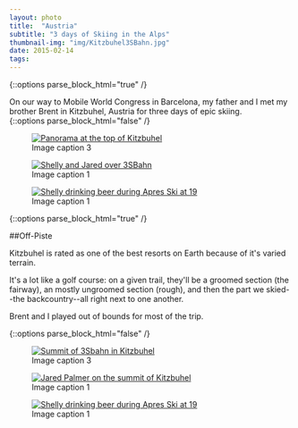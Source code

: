 ```yaml
---
layout: photo
title:  "Austria"
subtitle: "3 days of Skiing in the Alps"
thumbnail-img: "img/Kitzbuhel3SBahn.jpg"
date: 2015-02-14
tags:
---
```



{::options parse_block_html="true" /}
<section class="container container--big">
On our way to Mobile World Congress in Barcelona, my father and I met my brother Brent in Kitzbuhel, Austria for three days of epic skiing.
</section>
{::options parse_block_html="false" /}


<section class="photoset" data-layout="12" itemscope itemtype="http://schema.org/ImageGallery">
  <figure class="photoset-item" itemprop="associatedMedia" itemscope itemtype="http://schema.org/ImageObject">
    <a href="../../../../img/kitzbuhel/KitzbuhelPanorama.jpg" data-size="1030x318">
      <img class="lazy" src="http://luis-almeida.github.io/unveil/img/loader.gif"  data-src="../../../../img/kitzbuhel/KitzbuhelPanorama.jpg" alt="Panorama at the top of Kitzbuhel" >
    </a>
    <figcaption itemprop="caption description">Image caption  3</figcaption>
  </figure>
  <figure class="photoset-item" itemprop="associatedMedia" itemscope itemtype="http://schema.org/ImageObject">
    <a href="../../../../img/kitzbuhel/Kitzbuhel3SBahn.jpg" itemprop="contentUrl" data-size="1024x768">
      <img class="lazy" src="http://luis-almeida.github.io/unveil/img/loader.gif" data-src="../../../../img/kitzbuhel/Kitzbuhel3SBahn.jpg" alt="Shelly and Jared over 3SBahn">
    </a>
    <figcaption itemprop="caption description">Image caption  1</figcaption>
  </figure>
  <figure class="photoset-item" itemprop="associatedMedia" itemscope itemtype="http://schema.org/ImageObject">
    <a href="../../../../img/kitzbuhel/Kitzbuhel19.jpg" itemprop="contentUrl" data-size="1024x768">
      <img class="lazy" src="http://luis-almeida.github.io/unveil/img/loader.gif" data-src="../../../../img/kitzbuhel/Kitzbuhel19.jpg" alt="Shelly drinking beer during Apres Ski at 19">
    </a>
    <figcaption itemprop="caption description">Image caption  1</figcaption>
  </figure>
</section>

{::options parse_block_html="true" /}
<section class="container--big">
##Off-Piste

Kitzbuhel is rated as one of the best resorts on Earth because of it's varied terrain.

It's a lot like a golf course: on a given trail, they'll be a groomed section (the fairway), an mostly ungroomed section (rough),  and then the part we skied--the backcountry--all right next to one another.

Brent and I played out of bounds for most of the trip.
</section>
{::options parse_block_html="false" /}


<section class="photoset" data-layout="12" itemscope itemtype="http://schema.org/ImageGallery">
  <figure class="photoset-item" itemprop="associatedMedia" itemscope itemtype="http://schema.org/ImageObject">
    <a href="../../../../img/kitzbuhel/KitzbuhelPanorama.jpg" data-size="1030x318">
      <img class="lazy" src="http://luis-almeida.github.io/unveil/img/loader.gif"  data-src="../../../../img/kitzbuhel/KitzbuhelSkis.jpg" alt="Summit of 3Sbahn in Kitzbuhel" >
    </a>
    <figcaption itemprop="caption description">Image caption  3</figcaption>
  </figure>
  <figure class="photoset-item" itemprop="associatedMedia" itemscope itemtype="http://schema.org/ImageObject">
    <a href="../../../../img/kitzbuhel/KitzbuhelJared.jpg" itemprop="contentUrl" data-size="1024x768">
      <img class="lazy" src="http://luis-almeida.github.io/unveil/img/loader.gif" data-src="../../../../img/kitzbuhel/KitzbuhelJared.jpg" alt="Jared Palmer on the summit of Kitzbuhel">
    </a>
    <figcaption itemprop="caption description">Image caption  1</figcaption>
  </figure>
  <figure class="photoset-item" itemprop="associatedMedia" itemscope itemtype="http://schema.org/ImageObject">
    <a href="../../../../img/kitzbuhel/KitzbuhelTopCliffPanorama.jpg" itemprop="contentUrl" data-size="1024x768">
      <img class="lazy" src="http://luis-almeida.github.io/unveil/img/loader.gif" data-src="../../../../img/kitzbuhel/KitzbuhelTopCliffPanorama.jpg" alt="Shelly drinking beer during Apres Ski at 19">
    </a>
    <figcaption itemprop="caption description">Image caption  1</figcaption>
  </figure>
</section>
